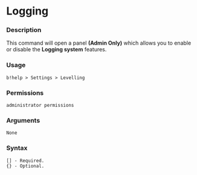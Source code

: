 # Logging

### **Description**

This command will open a panel **(Admin Only)** which allows you to enable or disable the **Logging system** features.

### Usage

```
b!help > Settings > Levelling
```

### Permissions

```
administrator permissions
```

### Arguments

```
None
```

### Syntax

```
[] - Required.
{} - Optional.
```
